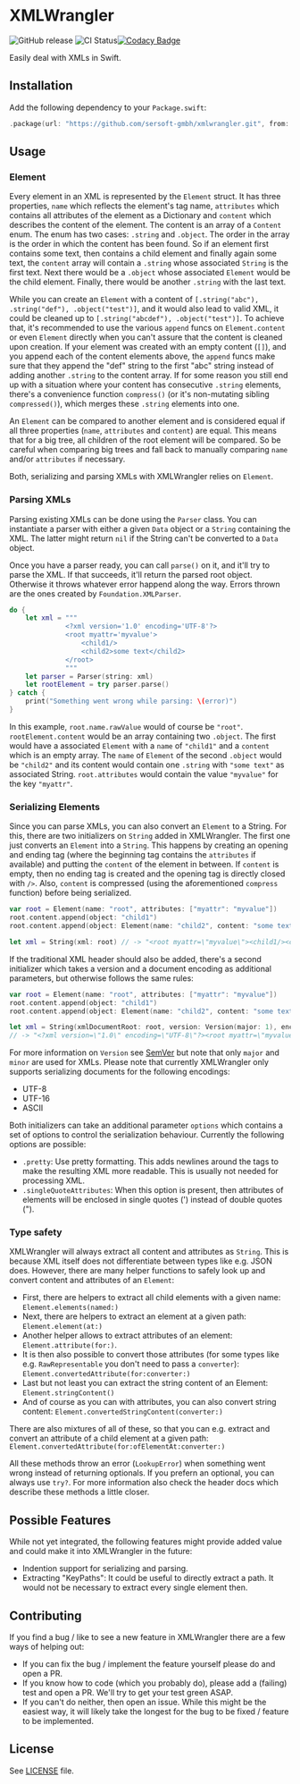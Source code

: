 # XMLWrangler
![GitHub release](https://img.shields.io/github/release/sersoft-gmbh/XMLWrangler.svg?style=flat)
![CI Status](https://travis-ci.com/sersoft-gmbh/XMLWrangler.svg?branch=master)[![Codacy Badge](https://api.codacy.com/project/badge/Grade/c997088f35484726bb1bc6167f074cc4)](https://www.codacy.com/app/ffried/XMLWrangler?utm_source=github.com&amp;utm_medium=referral&amp;utm_content=sersoft-gmbh/XMLWrangler&amp;utm_campaign=Badge_Grade)

Easily deal with XMLs in Swift.

## Installation

Add the following dependency to your `Package.swift`:
```swift
.package(url: "https://github.com/sersoft-gmbh/xmlwrangler.git", from: "3.0.0"),
```

## Usage

### Element

Every element in an XML is represented by the `Element` struct. It has three properties, `name` which reflects the element's tag name, `attributes` which contains all attributes of the element as a Dictionary and `content` which describes the content of the element.
The content is an array of a `Content` enum. The enum has two cases: `.string` and `.object`. The order in the array is the order in which the content has been found. So if an element first contains some text, then contains a child element and finally again some text, the `content` array will contain a `.string` whose associated `String` is the first text. Next there would be a `.object` whose associated `Element` would be the child element. Finally, there would be another `.string` with the last text.

While you can create an `Element` with a content of `[.string("abc"), .string("def"), .object("test")]`, and it would also lead to valid XML, it could be cleaned up to `[.string("abcdef"), .object("test")]`. To achieve that, it's recommended to use the various `append` funcs on `Element.content` or even `Element` directly when you can't assure that the content is cleaned upon creation. If your element was created with an empty content (`[]`), and you append each of the content elements above, the `append` funcs make sure that they append the "def" string to the first "abc" string instead of adding another `.string` to the content array. If for some reason you still end up with a situation where your content has consecutive `.string` elements, there's a convenience function `compress()` (or it's non-mutating sibling `compressed()`), which merges these `.string` elements into one.

An `Element` can be compared to another element and is considered equal if all three properties (`name`, `attributes` and `content`) are equal. This means that for a big tree, all children of the root element will be compared. So be careful when comparing big trees and fall back to manually comparing `name` and/or `attributes` if necessary.

Both, serializing and parsing XMLs with XMLWrangler relies on `Element`.

### Parsing XMLs

Parsing existing XMLs can be done using the `Parser` class. You can instantiate a parser with either a given `Data` object or a `String` containing the XML. The latter might return `nil` if the String can't be converted to a `Data` object.

Once you have a parser ready, you can call `parse()` on it, and it'll try to parse the XML. If that succeeds, it'll return the parsed root object. Otherwise it throws whatever error happend along the way. Errors thrown are the ones created by `Foundation.XMLParser`.

```swift
do {
    let xml = """
              <?xml version='1.0' encoding='UTF-8'?>
              <root myattr='myvalue'>
                  <child1/>
                  <child2>some text</child2>
              </root>
              """
    let parser = Parser(string: xml)
    let rootElement = try parser.parse()
} catch {
    print("Something went wrong while parsing: \(error)")
}
```

In this example, `root.name.rawValue` would of course be `"root"`. `rootElement.content` would be an array containing two `.object`. The first would have a associated `Element` with a `name` of `"child1"` and a `content` which is an empty array. The `name` of `Element` of the second `.object` would be `"child2"` and its content would contain one `.string` with `"some text"` as associated String. `root.attributes` would contain the value `"myvalue"` for the key `"myattr"`.

### Serializing Elements

Since you can parse XMLs, you can also convert an `Element` to a String. For this, there are two initializers on `String` added in XMLWrangler.
The first one just converts an `Element` into a `String`. This happens by creating an opening and ending tag (where the beginning tag contains the `attributes` if available) and putting the `content` of the element in between. If `content` is empty, then no ending tag is created and the opening tag is directly closed with `/>`. Also, `content` is compressed (using the aforementioned `compress` function) before being serialized.

```swift
var root = Element(name: "root", attributes: ["myattr": "myvalue"])
root.content.append(object: "child1")
root.content.append(object: Element(name: "child2", content: "some text"))

let xml = String(xml: root) // -> "<root myattr=\"myvalue\"><child1/><child2>some text</child2></root>"
```

If the traditional XML header should also be added, there's a second initializer which takes a version and a document encoding as additional parameters, but otherwise follows the same rules:

```swift
var root = Element(name: "root", attributes: ["myattr": "myvalue"])
root.content.append(object: "child1")
root.content.append(object: Element(name: "child2", content: "some text"))

let xml = String(xmlDocumentRoot: root, version: Version(major: 1), encoding: .utf8)
// -> "<?xml version=\"1.0\" encoding=\"UTF-8\"?><root myattr=\"myvalue\"><child1/><child2>some text</child2></root>"
```

For more information on `Version` see [SemVer](https://github.com/sersoft-gmbh/semver) but note that only `major` and `minor` are used for XMLs.
Please note that currently XMLWrangler only supports serializing documents for the following encodings:

-   UTF-8
-   UTF-16
-   ASCII

Both initializers can take an additional parameter `options` which contains a set of options to control the serialization behaviour. Currently the following options are possible:

-   `.pretty`: Use pretty formatting. This adds newlines around the tags to make the resulting XML more readable. This is usually not needed for processing XML.
-   `.singleQuoteAttributes`: When this option is present, then attributes of elements will be enclosed in single quotes (') instead of double quotes (").

### Type safety

XMLWrangler will always extract all content and attributes as `String`. This is because XML itself does not differentiate between types like e.g. JSON does.
However, there are many helper functions to safely look up and convert content and attributes of an `Element`:

-   First, there are helpers to extract all child elements with a given name: `Element.elements(named:)`
-  Next, there are helpers to extract an element at a given path: `Element.element(at:)`
-   Another helper allows to extract attributes of an element: `Element.attribute(for:)`.
-   It is then also possible to convert those attributes (for some types like e.g. `RawRepresentable` you don't need to pass a `converter`): `Element.convertedAttribute(for:converter:)`
-   Last but not least you can extract the string content of an Element: `Element.stringContent()`
-   And of course as you can with attributes, you can also convert string content: `Element.convertedStringContent(converter:)`

There are also mixtures of all of these, so that you can e.g. extract and convert an attribute of a child element at a given path: `Element.convertedAttribute(for:ofElementAt:converter:)`

All these methods throw an error (`LookupError`) when something went wrong instead of returning optionals. If you prefern an optional, you can always use `try?`.
For more information also check the header docs which describe these methods a little closer.

## Possible Features

While not yet integrated, the following features might provide added value and could make it into XMLWrangler in the future:

-   Indention support for serializing and parsing.
-   Extracting "KeyPaths": It could be useful to directly extract a path. It would not be necessary to extract every single element then.

## Contributing

If you find a bug / like to see a new feature in XMLWrangler there are a few ways of helping out:

-   If you can fix the bug / implement the feature yourself please do and open a PR.
-   If you know how to code (which you probably do), please add a (failing) test and open a PR. We'll try to get your test green ASAP.
-   If you can't do neither, then open an issue. While this might be the easiest way, it will likely take the longest for the bug to be fixed / feature to be implemented.

## License

See [LICENSE](./LICENSE) file.